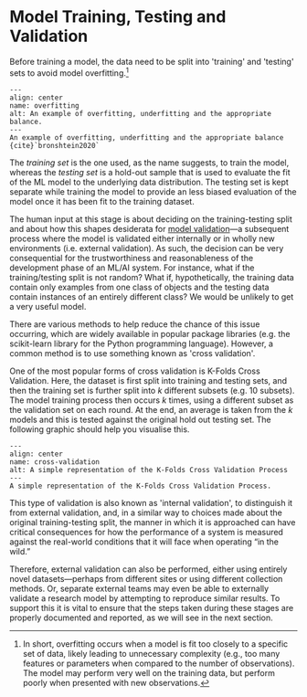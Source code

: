 # Model Training, Testing and Validation

Before training a model, the data need to be split into 'training' and 'testing' sets to avoid model overfitting.[^overfitting]

[^overfitting]: In short, overfitting occurs when a model is fit too closely to a specific set of data, likely leading to unnecessary complexity (e.g., too many features or parameters when compared to the number of observations). The model may perform very well on the training data, but perform poorly when presented with new observations.

```{figure} /images/graphics/overfitting.png
---
align: center
name: overfitting
alt: An example of overfitting, underfitting and the appropriate balance.
---
An example of overfitting, underfitting and the appropriate balance {cite}`bronshtein2020`
```

The *training set* is the one used, as the name suggests, to train the model, whereas the *testing set* is a hold-out sample that is used to evaluate the fit of the ML model to the underlying data distribution.
The testing set is kept separate while training the model to provide an less biased evaluation of the model once it has been fit to the training dataset.

The human input at this stage is about deciding on the training-testing split and about how this shapes desiderata for [model validation](model_testing.md)—a subsequent process where the model is validated either internally or in wholly new environments (i.e. external validation).
As such, the decision can be very consequential for the trustworthiness and reasonableness of the development phase of an ML/AI system.
For instance, what if the training/testing split is not random?
What if, hypothetically, the training data contain only examples from one class of objects and the testing data contain instances of an entirely different class?
We would be unlikely to get a very useful model.

There are various methods to help reduce the chance of this issue occurring, which are widely available in popular package libraries (e.g. the scikit-learn library for the Python programming language).
However, a common method is to use something known as 'cross validation'.

One of the most popular forms of cross validation is K-Folds Cross Validation.
Here, the dataset is first split into training and testing sets, and then the training set is further split into *k* different subsets (e.g. 10 subsets).
The model training process then occurs *k* times, using a different subset as the validation set on each round.
At the end, an average is taken from the *k* models and this is tested against the original hold out testing set.
The following graphic should help you visualise this.


```{figure} /images/graphics/cross-validation.png
---
align: center
name: cross-validation
alt: A simple representation of the K-Folds Cross Validation Process
---
A simple representation of the K-Folds Cross Validation Process.
```

This type of validation is also known as 'internal validation', to distinguish it from external validation, and, in a similar way to choices made about the original training-testing split, the manner in which it is approached can have critical consequences for how the performance of a system is measured against the real-world conditions that it will face when operating “in the wild.”

Therefore, external validation can also be performed, either using entirely novel datasets—perhaps from different sites or using different collection methods.
Or, separate external teams may even be able to externally validate a research model by attempting to reproduce similar results.
To support this it is vital to ensure that the steps taken during these stages are properly documented and reported, as we will see in the next section.
